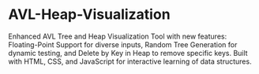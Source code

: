 # AVL-Heap-Visualization
Enhanced AVL Tree and Heap Visualization Tool with new features: Floating-Point Support for diverse inputs, Random Tree Generation for dynamic testing, and Delete by Key in Heap to remove specific keys. Built with HTML, CSS, and JavaScript for interactive learning of data structures.
